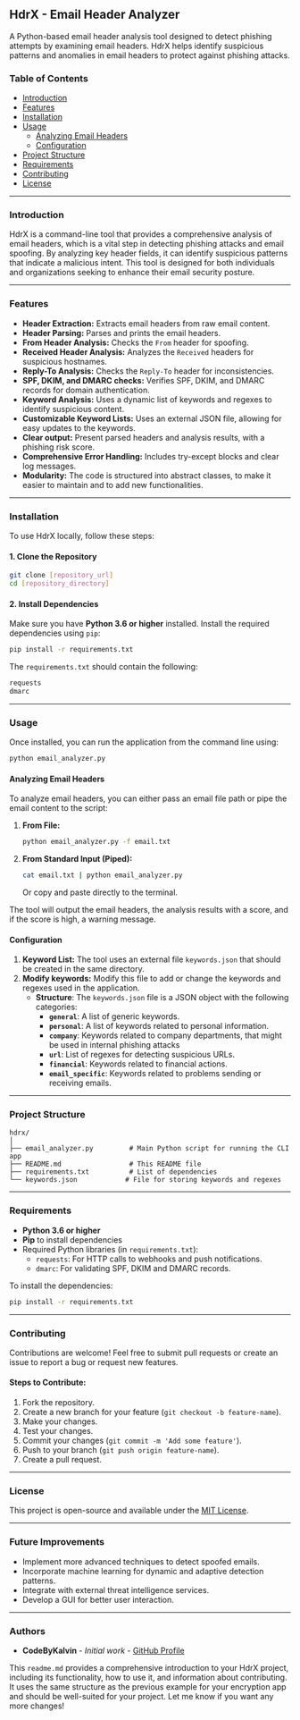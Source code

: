 ## HdrX - Email Header Analyzer

A Python-based email header analysis tool designed to detect phishing attempts by examining email headers. HdrX helps identify suspicious patterns and anomalies in email headers to protect against phishing attacks.

### Table of Contents
- [Introduction](#introduction)
- [Features](#features)
- [Installation](#installation)
- [Usage](#usage)
  - [Analyzing Email Headers](#analyzing-email-headers)
  - [Configuration](#configuration)
- [Project Structure](#project-structure)
- [Requirements](#requirements)
- [Contributing](#contributing)
- [License](#license)

---

### Introduction

HdrX is a command-line tool that provides a comprehensive analysis of email headers, which is a vital step in detecting phishing attacks and email spoofing. By analyzing key header fields, it can identify suspicious patterns that indicate a malicious intent. This tool is designed for both individuals and organizations seeking to enhance their email security posture.

---

### Features

*   **Header Extraction:** Extracts email headers from raw email content.
*  **Header Parsing:** Parses and prints the email headers.
*   **From Header Analysis:** Checks the `From` header for spoofing.
*   **Received Header Analysis:** Analyzes the `Received` headers for suspicious hostnames.
*   **Reply-To Analysis:** Checks the `Reply-To` header for inconsistencies.
*   **SPF, DKIM, and DMARC checks:** Verifies SPF, DKIM, and DMARC records for domain authentication.
*  **Keyword Analysis:** Uses a dynamic list of keywords and regexes to identify suspicious content.
*   **Customizable Keyword Lists:** Uses an external JSON file, allowing for easy updates to the keywords.
*   **Clear output:** Present parsed headers and analysis results, with a phishing risk score.
*   **Comprehensive Error Handling:** Includes try-except blocks and clear log messages.
*  **Modularity:** The code is structured into abstract classes, to make it easier to maintain and to add new functionalities.

---

### Installation

To use HdrX locally, follow these steps:

#### 1. Clone the Repository

```bash
git clone [repository_url]
cd [repository_directory]
```

#### 2. Install Dependencies

Make sure you have **Python 3.6 or higher** installed. Install the required dependencies using `pip`:

```bash
pip install -r requirements.txt
```

The `requirements.txt` should contain the following:
```txt
requests
dmarc
```

---

### Usage

Once installed, you can run the application from the command line using:

```bash
python email_analyzer.py
```

#### Analyzing Email Headers

To analyze email headers, you can either pass an email file path or pipe the email content to the script:

1.  **From File:**
    ```bash
    python email_analyzer.py -f email.txt
    ```

2.  **From Standard Input (Piped):**
    ```bash
    cat email.txt | python email_analyzer.py
    ```
    Or copy and paste directly to the terminal.

The tool will output the email headers, the analysis results with a score, and if the score is high, a warning message.

#### Configuration

1.  **Keyword List:** The tool uses an external file `keywords.json` that should be created in the same directory.
2.  **Modify keywords:** Modify this file to add or change the keywords and regexes used in the application.
    *  **Structure**: The `keywords.json` file is a JSON object with the following categories:
         *  **`general`**:  A list of generic keywords.
         *  **`personal`**: A list of keywords related to personal information.
         *  **`company`**: Keywords related to company departments, that might be used in internal phishing attacks
         * **`url`**: List of regexes for detecting suspicious URLs.
         * **`financial`**: Keywords related to financial actions.
         * **`email_specific`**: Keywords related to problems sending or receiving emails.

---

### Project Structure

```
hdrx/
│
├── email_analyzer.py         # Main Python script for running the CLI app
├── README.md                 # This README file
├── requirements.txt          # List of dependencies
└── keywords.json            # File for storing keywords and regexes
```

---

### Requirements

-   **Python 3.6 or higher**
-   **Pip** to install dependencies
-   Required Python libraries (in `requirements.txt`):
    -   `requests`: For HTTP calls to webhooks and push notifications.
    -   `dmarc`: For validating SPF, DKIM and DMARC records.

To install the dependencies:

```bash
pip install -r requirements.txt
```

---

### Contributing

Contributions are welcome! Feel free to submit pull requests or create an issue to report a bug or request new features.

#### Steps to Contribute:

1. Fork the repository.
2. Create a new branch for your feature (`git checkout -b feature-name`).
3. Make your changes.
4. Test your changes.
5. Commit your changes (`git commit -m 'Add some feature'`).
6. Push to your branch (`git push origin feature-name`).
7. Create a pull request.

---

### License

This project is open-source and available under the [MIT License](LICENSE).

---

### Future Improvements

*   Implement more advanced techniques to detect spoofed emails.
*   Incorporate machine learning for dynamic and adaptive detection patterns.
*   Integrate with external threat intelligence services.
*   Develop a GUI for better user interaction.

---

### Authors

-   **CodeByKalvin** - *Initial work* - [GitHub Profile](https://github.com/codebykalvin)

This `readme.md` provides a comprehensive introduction to your HdrX project, including its functionality, how to use it, and information about contributing. It uses the same structure as the previous example for your encryption app and should be well-suited for your project. Let me know if you want any more changes!
